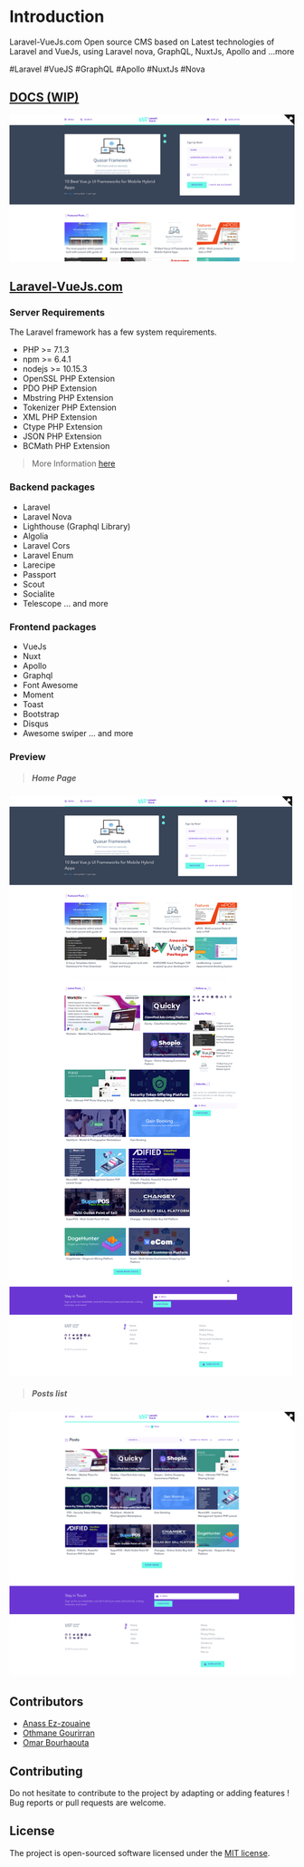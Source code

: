# Introduction
Laravel-VueJs.com Open source CMS based on Latest technologies of Laravel and VueJs, using Laravel nova, 
GraphQL, NuxtJs, Apollo and ...more

\#Laravel #VueJS #GraphQL #Apollo #NuxtJs #Nova

## [DOCS (WIP)](https://www.laravel-vuejs.com/docs)
![preview](./front/static/home1.png "Preview")
## [Laravel-VueJs.com](https://www.laravel-vuejs.com/docs)
 

<a name="Server"></a>
### Server Requirements
The Laravel framework has a few system requirements. 

- PHP >= 7.1.3
- npm >= 6.4.1
- nodejs >= 10.15.3
- OpenSSL PHP Extension
- PDO PHP Extension
- Mbstring PHP Extension
- Tokenizer PHP Extension
- XML PHP Extension
- Ctype PHP Extension
- JSON PHP Extension
- BCMath PHP Extension

> More Information [here](https://laravel.com/docs/master#installation)

<a name="packages"></a>
### Backend packages
- Laravel
- Laravel Nova
- Lighthouse (Graphql Library)
- Algolia
- Laravel Cors
- Laravel Enum
- Larecipe
- Passport
- Scout
- Socialite
- Telescope
... and more 

### Frontend packages
- VueJs
- Nuxt 
- Apollo
- Graphql
- Font Awesome
- Moment
- Toast
- Bootstrap
- Disqus
- Awesome swiper
... and more 


### Preview
> ##### Home Page
![home page](./front/static/Full.png "Home Page")

> ##### Posts list
![Posts](./front/static/posts.png "Posts page")

## Contributors
- [Anass Ez-zouaine](https://github.com/ansezz)
- [Othmane Gourirran](https://github.com/OthmanDev)
- [Omar Bourhaouta](https://github.com/bourhaouta)

## Contributing
Do not hesitate to contribute to the project by adapting or adding features ! Bug reports or pull requests are welcome.

## License
The project is open-sourced software licensed under the [MIT license](http://opensource.org/licenses/MIT).
